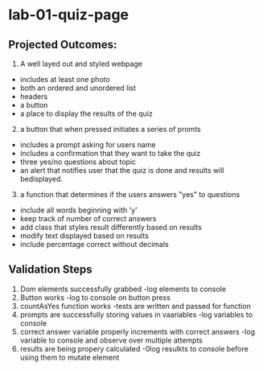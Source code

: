 # lab-01-quiz-page

## Projected Outcomes:

1) A well layed out and styled webpage 
* includes at least one photo
* both an ordered and unordered list
* headers
* a button
* a place to display the results of the quiz

2) a button that when pressed initiates a series of promts
* includes a prompt asking for users name
* includes a confirmation that they want to take the quiz
* three yes/no questions about topic
* an alert that notifies user that the quiz is done and results will bedisplayed.

3) a function that determines if the users answers "yes" to questions
* include all words beginning with 'y'
* keep track of number of correct answers
* add class that styles result differently based on results
* modify text displayed based on results
* include percentage correct without decimals


## Validation Steps

1) Dom elements successfully grabbed
    -log elements to console
2) Button works
    -log to console on button press
3) countAsYes function works
    -tests are written and passed for function
4) prompts are successfully storing values in vaariables
    -log variables to console
5) correct answer variable properly increments with correct answers
    -log variable to console and observe over multiple attempts
6) results are being propery calculated
    -0log resulkts to console before using them to mutate element    


